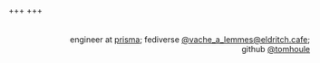 +++
+++

<div id="index-content">
    <div style="width: 100%; padding: 1.5em 2em 1.5em; margin: auto auto; text-align: right;">
    engineer at <a href="https://www.prisma.io">prisma</a>;
    fediverse <a rel="me" href="https://eldritch.cafe/@vache_a_lemmes">@vache_a_lemmes@eldritch.cafe</a>;
    github <a href="https://github.com/tomhoule">@tomhoule</a>
    </div>
</div>

<script>
    var target = document.querySelector("#index-content")

    var mkCanvas = function() {
        var canvas = document.createElement("canvas")

        canvas.width = target.offsetWidth

        // Draw stuff
        var context = canvas.getContext("2d")
        context.beginPath()

        var radius = Math.max(canvas.width / 60, 10)
        var step = 2.4 * radius // distance between centers of two adjacent circles
        var xOffset = step
        var yOffset = step
        var vertices = []

        canvas.height = 3.5 * step;
        
        while (yOffset < canvas.height) {
            while (xOffset < canvas.width - step) {
                context.moveTo(xOffset + radius, yOffset)
                // context.arc(xOffset, yOffset, radius, 0, 2 * Math.PI, false)
                
                var verticesCount = Math.floor(Math.random() * 7) + 3
                vertices.length = 0 // clear
                
                for (var i = 0 ; i < verticesCount ; i += 1) {
                    var angle = Math.random() * 2 * Math.PI
                    var y = Math.sin(angle) * radius
                    var x = Math.cos(angle) * radius
                    
                    vertices.push([xOffset + x, yOffset + y, angle])
                    
                }
                
                vertices.sort(function (a, b) { return a[2] < b[2] ? -1 : 1 })
                
                context.moveTo(vertices[0][0], vertices[0][1])
                vertices.forEach(function (vertex) {
                    context.lineTo(vertex[0], vertex[1])
                })
                context.lineTo(vertices[0][0], vertices[0][1])
                
                xOffset += step
            }

            xOffset = step
            yOffset += step
        }
        
        context.strokeStyle = "#111"
        context.stroke()

        return canvas;
    }

    target.prepend(mkCanvas());
    target.append(mkCanvas());
</script>
